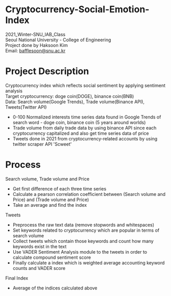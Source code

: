 # Cryptocurrency-Social-Emotion-Index
2021_Winter-SNU_IAB_Class   
Seoul National University - College of Engineering   
Project done by Haksoon Kim   
Email: bafflesoon@snu.ac.kr   

# Project Description
Cryptocurrency index which reflects social sentiment by applying sentiment analysis   
Target cryptocurrency: doge coin(DOGE), binance coin(BNB)   
Data: Search volume(Google Trends), Trade volume(Binance API), Tweets(Twitter API)   
- 0-100 Normalized interests time series data found in Google Trends of search word - doge coin, binance coin (5 years around worlds)   
- Trade volume from daily trade data by using binance API since each cryptocurrency capitalized and also get time series data of price   
- Tweets done in 2021 from cryptocurrency-related accounts by using twitter scraper API 'Scweet'   

# Process
Search volume, Trade volume and Price
- Get first difference of each three time series
- Calculate a pearson correlation coefficient between (Search volume and Price) and (Trade volume and Price)
- Take an average and find the index

Tweets
- Preprocess the raw text data (remove stopwords and whitespaces)
- Set keywords related to cryptocurrency which are popular in terms of search volume
- Collect tweets which contain those keywords and count how many keywords exist in the text
- Use VADER Sentiment Analysis module to the tweets in order to calculate compound sentiment score
- Finally calculate a index which is weighted average accounting keyword counts and VADER score

Final Index
- Average of the indices calculated above
